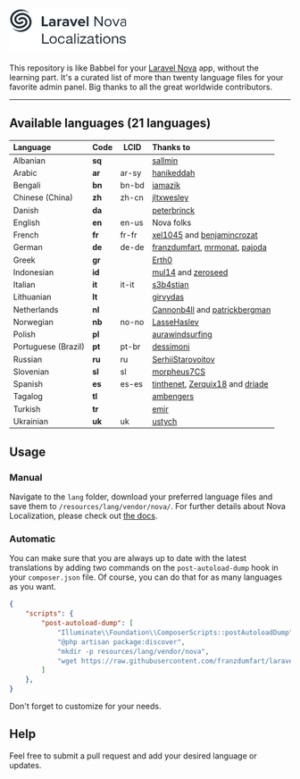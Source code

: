 ![Laravel Nova Localization Logo](./logo.png)

This repository is like Babbel for your [Laravel Nova](https://nova.laravel.com) app, without the learning part. It's a curated list of more than twenty language files for your favorite admin panel. Big thanks to all the great worldwide contributors.

---

## Available languages (21 languages)

| Language | Code | LCID | Thanks to |
| :--- | ------------- | ------------- | :--- |
| Albanian  | **sq** |  | [sallmin](https://github.com/sallmin) |
| Arabic  | **ar** | ar-sy | [hanikeddah](https://github.com/hanikeddah)  |
| Bengali  | **bn** | bn-bd | [iamazik](https://github.com/iamazik) |
| Chinese (China)  | **zh** | zh-cn | [jltxwesley](https://github.com/jltxwesley) |
| Danish  | **da** |  | [peterbrinck](https://github.com/peterbrinck) |
| English  | **en** | en-us | Nova folks |
| French  | **fr** | fr-fr | [xel1045](https://github.com/xel1045) and [benjamincrozat](https://github.com/benjamincrozat) |
| German | **de** | de-de | [franzdumfart](https://github.com/franzdumfart), [mrmonat](https://github.com/mrmonat), [pajoda](https://github.com/pajoda) |
| Greek  | **gr** |  | [Erth0](https://github.com/Erth0) |
| Indonesian  | **id** |  | [mul14](https://github.com/mul14) and [zeroseed](https://github.com/zeroseed) |
| Italian  | **it** | it-it | [s3b4stian](https://github.com/s3b4stian) |
| Lithuanian  | **lt** |  | [girvydas](https://github.com/girvydas) |
| Netherlands  | **nl** |  | [Cannonb4ll](https://github.com/Cannonb4ll) and [patrickbergman](https://github.com/patrickbergman) |
| Norwegian | **nb** | no-no | [LasseHaslev](https://github.com/LasseHaslev) |
| Polish  | **pl** |  | [aurawindsurfing](https://github.com/aurawindsurfing) |
| Portuguese (Brazil)  | **pt** | pt-br | [dessimoni](https://github.com/dessimoni) |
| Russian  | **ru** | ru | [SerhiiStarovoitov](https://github.com/SerhiiStarovoitov) |
| Slovenian  | **sl** | sl | [morpheus7CS](https://github.com/morpheus7CS) |
| Spanish  | **es** | es-es | [tinthenet](https://github.com/tinthenet), [Zerquix18](https://github.com/Zerquix18) and [driade](https://github.com/driade) |
| Tagalog  | **tl** |  | [ambengers](https://github.com/ambengers) |
| Turkish  | **tr** |  | [emir](https://github.com/emir) |
| Ukrainian  | **uk** | uk | [ustych](https://github.com/ustych) |

## Usage

### Manual
Navigate to the `lang` folder, download your preferred language files and save them to `/resources/lang/vendor/nova/`.
For further details about Nova Localization, please check out [the docs](https://nova.laravel.com/docs/1.0/customization/localization.html).

### Automatic
You can make sure that you are always up to date with the latest translations by adding two commands on the `post-autoload-dump` hook in your `composer.json` file. Of course, you can do that for as many languages as you want.

```json
{
    "scripts": {
        "post-autoload-dump": [
            "Illuminate\\Foundation\\ComposerScripts::postAutoloadDump",
            "@php artisan package:discover",
            "mkdir -p resources/lang/vendor/nova",
            "wget https://raw.githubusercontent.com/franzdumfart/laravel-nova-localizations/master/lang/fr.json -O resources/lang/vendor/nova/fr.json"
        ]
    },
}
```
Don't forget to customize for your needs.

## Help
Feel free to submit a pull request and add your desired language or updates.
